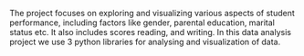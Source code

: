 The project focuses on exploring and visualizing various aspects of student performance, including factors like gender, parental education, marital status etc.
It also includes scores reading, and writing.
In this data analysis project we use 3 python libraries for analysing and visualization of data.
